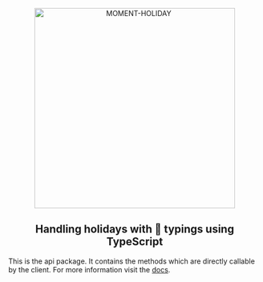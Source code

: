 <p align="center">
  <img alt="MOMENT-HOLIDAY" width="400px" src="https://nesto-software.gitlab.io/moment-holiday/docs/assets/images/moment-holiday.png" />
</p>
<h2 align="center">Handling holidays with 💪 typings using TypeScript</h2>

This is the api package. It contains the methods which are directly callable by the client.
For more information visit the [docs](https://nesto-software.gitlab.io/moment-holiday/docs/).
